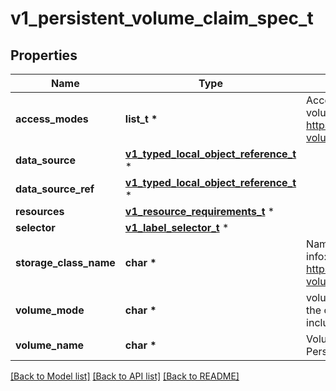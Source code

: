 # v1_persistent_volume_claim_spec_t

## Properties
Name | Type | Description | Notes
------------ | ------------- | ------------- | -------------
**access_modes** | **list_t \*** | AccessModes contains the desired access modes the volume should have. More info: https://kubernetes.io/docs/concepts/storage/persistent-volumes#access-modes-1 | [optional] 
**data_source** | [**v1_typed_local_object_reference_t**](v1_typed_local_object_reference.md) \* |  | [optional] 
**data_source_ref** | [**v1_typed_local_object_reference_t**](v1_typed_local_object_reference.md) \* |  | [optional] 
**resources** | [**v1_resource_requirements_t**](v1_resource_requirements.md) \* |  | [optional] 
**selector** | [**v1_label_selector_t**](v1_label_selector.md) \* |  | [optional] 
**storage_class_name** | **char \*** | Name of the StorageClass required by the claim. More info: https://kubernetes.io/docs/concepts/storage/persistent-volumes#class-1 | [optional] 
**volume_mode** | **char \*** | volumeMode defines what type of volume is required by the claim. Value of Filesystem is implied when not included in claim spec. | [optional] 
**volume_name** | **char \*** | VolumeName is the binding reference to the PersistentVolume backing this claim. | [optional] 

[[Back to Model list]](../README.md#documentation-for-models) [[Back to API list]](../README.md#documentation-for-api-endpoints) [[Back to README]](../README.md)


